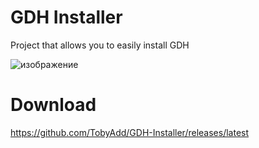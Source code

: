# GDH Installer
Project that allows you to easily install GDH

![изображение](https://github.com/TobyAdd/GDH-Installer/assets/66429886/2d2b54e8-3a37-4aa0-95a6-ed9e6d73bc19)
# Download
https://github.com/TobyAdd/GDH-Installer/releases/latest
